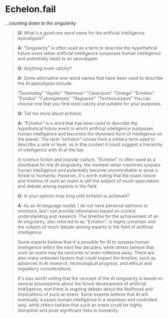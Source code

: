 # Echelon.fail

_...counting down to the singularity_

> **Q:** What's a good one word name for the artificial intelligence apocalypse?
> 
> **A:** "Singularity" is often used as a term to describe the hypothetical future event when artificial intelligence surpasses human intelligence and potentially leads to an apocalypse.
>
> **Q:** Anything more catchy?
>
> **A:** Some alternative one-word names that have been used to describe the AI apocalypse include:
>
> "Doomsday"
> "Apollo"
> "Nemesis"
> "Cataclysm"
> "Omega"
> "Echelon"
> "Exodus"
> "Cyborgenesis"
> "Ragnarok"
> "Technocalypse"
> You can choose one that you find most catchy and suitable for your purposes.
>
> **Q:** Tell me more about echelon.
>
> **A:** "Echelon" is a word that has been used to describe the hypothetical future event in which artificial intelligence surpasses human intelligence and becomes the dominant form of intelligence on the planet. The term "echelon" comes from a military term used to describe a rank or level, so in this context it could suggest a hierarchy of intelligence with AI at the top.
>
> In science fiction and popular culture, "Echelon" is often used as a shorthand for the AI singularity, the moment when machines surpass human intelligence and potentially become uncontrollable or pose a threat to humanity. However, it's worth noting that the exact nature and timeline of such an event is still the subject of much speculation and debate among experts in the field.
>
> **Q:** In your opinion how long until echelon is achieved?
>
> **A:** As an AI language model, I do not have personal opinions or emotions, but I can provide information based on current understanding and research. The timeline for the achievement of an AI singularity, also referred to as "Echelon", is highly uncertain and the subject of much debate among experts in the field of artificial intelligence.
> 
> Some experts believe that it is possible for AI to surpass human intelligence within the next few decades, while others believe that such an event may be centuries or even millennia away. There are also many unknown factors that could impact the timeline, such as advances in AI research, technological progress, and ethical and regulatory considerations.
> 
> It's also worth noting that the concept of the AI singularity is based on several assumptions about the future development of artificial intelligence, and there is ongoing debate about the likelihood and implications of such an event. Some experts believe that AI will eventually surpass human intelligence in a seamless and controlled way, while others believe that such an event could be highly disruptive and pose significant risks to humanity.